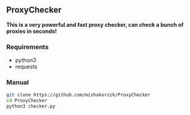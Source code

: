 ## ProxyChecker
**This is a very powerful and fast proxy checker, can check a bunch of proxies in seconds!**

### Requirements

* python3
* requests

### Manual
```bash
git clone https://github.com/mishakorzik/ProxyChecker
cd ProxyChecker
python3 checker.py
```
